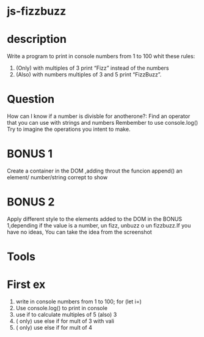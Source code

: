 # js-fizzbuzz

# description

Write a program to print in console numbers from 1 to 100 whit these rules:

1.  (Only) with multiples of 3 print “Fizz” instead of the numbers
2.  (Also) with numbers multiples of 3 and 5 print “FizzBuzz”.

# Question

How can I know if a number is divisble for anotherone?:
Find an operator that you can use with strings and numbers
Rembember to use console.log()
Try to imagine the operations you intent to make.

# BONUS 1

Create a container in the DOM ,adding throut the funcion append() an element/ number/string corrept to show

# BONUS 2

Apply different style to the elements added to the DOM in the BONUS 1,depending if the value is a number, un fizz, unbuzz o un fizzbuzz.If you have no ideas, You can take the idea from the screenshot

# Tools

# First ex

1. write in console numbers from 1 to 100; for (let i=)
2. Use console.log() to print in console
3. use if to calculate multiples of 5 (also) 3
4. ( only) use else if for mult of 3 with vali
5. ( only) use else if for mult of 4
